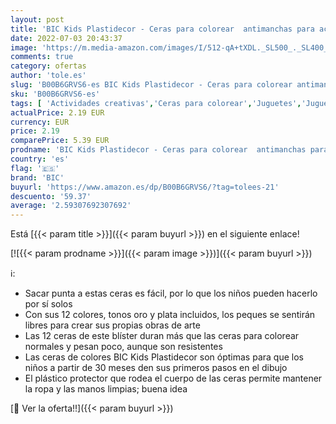 ```yaml
---
layout: post
title: 'BIC Kids Plastidecor - Ceras para colorear  antimanchas para actividades creativas en casa y el colegio  blíster de 12 unidades  colores surtidos'
date: 2022-07-03 20:43:37
image: 'https://m.media-amazon.com/images/I/512-qA+tXDL._SL500_._SL400_.jpg'
comments: true
category: ofertas
author: 'tole.es'
slug: 'B00B6GRVS6-es BIC Kids Plastidecor - Ceras para colorear antimanchas...'
sku: 'B00B6GRVS6-es'
tags: [ 'Actividades creativas','Ceras para colorear','Juguetes','Juguetes y juegos','Material de escritura y dibujo para niños','bic','colorear','plastidecor','🇪🇸', ]
actualPrice: 2.19 EUR
currency: EUR
price: 2.19
comparePrice: 5.39 EUR
prodname: 'BIC Kids Plastidecor - Ceras para colorear  antimanchas para actividades creativas en casa y el colegio  blíster de 12 unidades  colores surtidos'
country: 'es'
flag: '🇪🇸'
brand: 'BIC'
buyurl: 'https://www.amazon.es/dp/B00B6GRVS6/?tag=tolees-21'
descuento: '59.37'
average: '2.59307692307692'
---
```


Está [{{< param title >}}]({{< param buyurl >}}) en el siguiente enlace!

[![{{< param prodname >}}]({{< param image >}})]({{< param buyurl >}})

ℹ️:

- Sacar punta a estas ceras es fácil, por lo que los niños pueden hacerlo por sí solos
- Con sus 12 colores, tonos oro y plata incluidos, los peques se sentirán libres para crear sus propias obras de arte
- Las 12 ceras de este blíster duran más que las ceras para colorear normales y pesan poco, aunque son resistentes
- Las ceras de colores BIC Kids Plastidecor son óptimas para que los niños a partir de 30 meses den sus primeros pasos en el dibujo
- El plástico protector que rodea el cuerpo de las ceras permite mantener la ropa y las manos limpias; buena idea

[🛒 Ver la oferta!!]({{< param buyurl >}})
